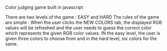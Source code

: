 Color judging game built in javascript

There are two levels of the game : EASY and HARD The rules of the game are simple : When the user clicks the NEW COLORS tab, the displayed RGB values will be refreshed and the user needs to guess the correct color which represents the given RGB color values. IN the easy level, the user is given three colors to choose from and in the hard level, six colors for the same.
